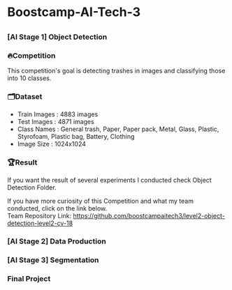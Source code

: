 # Boostcamp-AI-Tech-3

## <h3> <strong> [AI Stage 1] Object Detection </strong> </h3>

### 🔥Competition
This competition's goal is detecting trashes in images and classifying those into 10 classes.  

### 🗂️Dataset
- Train Images : 4883 images
- Test Images : 4871 images
- Class Names : General trash, Paper, Paper pack, Metal, Glass, Plastic, Styrofoam, Plastic bag, Battery, Clothing
- Image Size : 1024x1024

### 🏆Result
If you want the result of several experiments I conducted check Object Detection Folder.

If you have more curiosity of this Competition and what my team conducted, click on the link below. <br>
Team Repository Link: https://github.com/boostcampaitech3/level2-object-detection-level2-cv-18

<h3> <strong> [AI Stage 2] Data Production </strong> </h3>




<h3> <strong> [AI Stage 3] Segmentation </strong> </h3>

<h3> <strong> Final Project </strong> </h3>